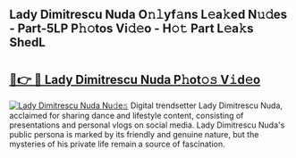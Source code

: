 ## Lady Dimitrescu Nuda O𝚗𝚕yf𝚊ns L𝚎a𝚔ed N𝚞𝚍es - Part-5LP P𝚑𝚘tos Vi𝚍𝚎o - H𝚘𝚝 Part L𝚎a𝚔s ShedL

# <h2><a href="http://kf1wc0.oniu.top/?m=Lady+Dimitrescu+Nuda">🔗👉 🔴 Lady Dimitrescu Nuda P𝚑ot𝚘𝚜 V𝚒d𝚎o</a></h2>

[![Lady Dimitrescu Nuda Nu𝚍e𝚜](https://i.imgur.com/0qMVB7G.gif)](http://kf1wc0.oniu.top/?m=Lady+Dimitrescu+Nuda)
Digital trendsetter Lady Dimitrescu Nuda, acclaimed for sharing dance and lifestyle content, consisting of presentations and personal vlogs on social media. Lady Dimitrescu Nuda's public persona is marked by its friendly and genuine nature, but the mysteries of his private life remain a source of fascination.  
